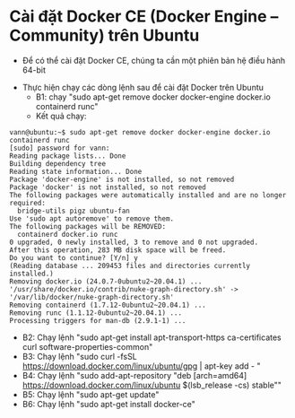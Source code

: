 # Cài đặt Docker CE (Docker Engine – Community) trên Ubuntu

* Để có thể cài đặt Docker CE, chúng ta cần một phiên bản hệ điều hành 64-bit
- Thực hiện chạy các dòng lệnh sau để cài đặt Docker trên Ubuntu
  - B1: chạy "sudo apt-get remove docker docker-engine docker.io containerd runc"
  - Kết quả chạy:
```
vann@ubuntu:~$ sudo apt-get remove docker docker-engine docker.io containerd runc
[sudo] password for vann: 
Reading package lists... Done
Building dependency tree       
Reading state information... Done
Package 'docker-engine' is not installed, so not removed
Package 'docker' is not installed, so not removed
The following packages were automatically installed and are no longer required:
  bridge-utils pigz ubuntu-fan
Use 'sudo apt autoremove' to remove them.
The following packages will be REMOVED:
  containerd docker.io runc
0 upgraded, 0 newly installed, 3 to remove and 0 not upgraded.
After this operation, 283 MB disk space will be freed.
Do you want to continue? [Y/n] y
(Reading database ... 209453 files and directories currently installed.)
Removing docker.io (24.0.7-0ubuntu2~20.04.1) ...
'/usr/share/docker.io/contrib/nuke-graph-directory.sh' -> '/var/lib/docker/nuke-graph-directory.sh'
Removing containerd (1.7.12-0ubuntu2~20.04.1) ...
Removing runc (1.1.12-0ubuntu2~20.04.1) ...
Processing triggers for man-db (2.9.1-1) ...
```
  - B2: Chạy lệnh "sudo apt-get install apt-transport-https ca-certificates curl software-properties-common"
  - B3: Chạy lệnh "sudo curl -fsSL https://download.docker.com/linux/ubuntu/gpg | apt-key add - "
  - B4: Chạy lệnh "sudo add-apt-repository "deb [arch=amd64] https://download.docker.com/linux/ubuntu $(lsb_release -cs) stable""
  - B5: Chạy lệnh "sudo apt-get update"
  - B6: Chạy lệnh "sudo apt-get install docker-ce"
